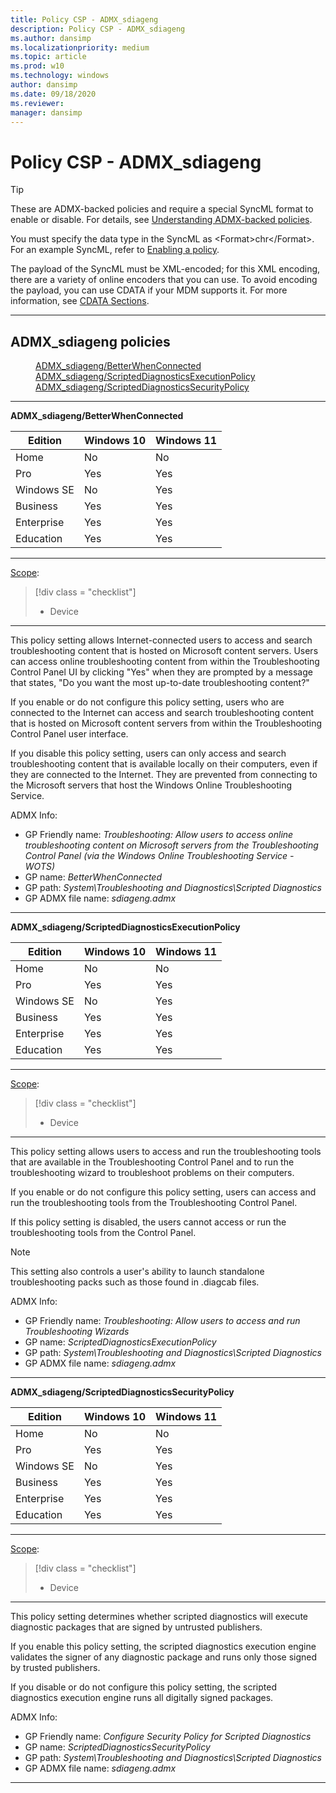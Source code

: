 ```yaml
---
title: Policy CSP - ADMX_sdiageng
description: Policy CSP - ADMX_sdiageng
ms.author: dansimp
ms.localizationpriority: medium
ms.topic: article
ms.prod: w10
ms.technology: windows
author: dansimp
ms.date: 09/18/2020
ms.reviewer: 
manager: dansimp
---
```


# Policy CSP - ADMX_sdiageng
> [!TIP]
> These are ADMX-backed policies and require a special SyncML format to enable or disable. For details, see [Understanding ADMX-backed policies](./understanding-admx-backed-policies.md).
> 
> You must specify the data type in the SyncML as &lt;Format&gt;chr&lt;/Format&gt;. For an example SyncML, refer to [Enabling a policy](./understanding-admx-backed-policies.md#enabling-a-policy).
> 
> The payload of the SyncML must be XML-encoded; for this XML encoding, there are a variety of online encoders that you can use. To avoid encoding the payload, you can use CDATA if your MDM supports it. For more information, see [CDATA Sections](http://www.w3.org/TR/REC-xml/#sec-cdata-sect).

<hr/>

<!--Policies-->
## ADMX_sdiageng policies  

<dl>
  <dd>
    <a href="#admx-sdiageng-betterwhenconnected">ADMX_sdiageng/BetterWhenConnected</a>
  </dd>
  <dd>
    <a href="#admx-sdiageng-scripteddiagnosticsexecutionpolicy">ADMX_sdiageng/ScriptedDiagnosticsExecutionPolicy</a>
  </dd>
  <dd>
    <a href="#admx-sdiageng-scripteddiagnosticssecuritypolicy">ADMX_sdiageng/ScriptedDiagnosticsSecurityPolicy</a>
  </dd>
</dl>


<hr/>

<!--Policy-->
<a href="" id="admx-sdiageng-betterwhenconnected"></a>**ADMX_sdiageng/BetterWhenConnected**  

<!--SupportedSKUs-->

|Edition|Windows 10|Windows 11|
|--- |--- |--- |
|Home|No|No|
|Pro|Yes|Yes|
|Windows SE|No|Yes|
|Business|Yes|Yes|
|Enterprise|Yes|Yes|
|Education|Yes|Yes|

<!--/SupportedSKUs-->
<hr/>

<!--Scope-->
[Scope](./policy-configuration-service-provider.md#policy-scope):

> [!div class = "checklist"]
> * Device

<hr/>

<!--/Scope-->
<!--Description-->
This policy setting allows Internet-connected users to access and search troubleshooting content that is hosted on Microsoft content servers. Users can access online troubleshooting content from within the Troubleshooting Control Panel UI by clicking "Yes" when they are prompted by a message that states, "Do you want the most up-to-date troubleshooting content?"

If you enable or do not configure this policy setting, users who are connected to the Internet can access and search troubleshooting content that is hosted on Microsoft content servers from within the Troubleshooting Control Panel user interface.

If you disable this policy setting, users can only access and search troubleshooting content that is available locally on their computers, even if they are connected to the Internet. They are prevented from connecting to the Microsoft servers that host the Windows Online Troubleshooting Service.

<!--/Description-->


<!--ADMXBacked-->
ADMX Info:  
-   GP Friendly name: *Troubleshooting: Allow users to access online troubleshooting content on Microsoft servers from the Troubleshooting Control Panel (via the Windows Online Troubleshooting Service - WOTS)*
-   GP name: *BetterWhenConnected*
-   GP path: *System\Troubleshooting and Diagnostics\Scripted Diagnostics*
-   GP ADMX file name: *sdiageng.admx*

<!--/ADMXBacked-->
<!--/Policy-->
<hr/>

<!--Policy-->
<a href="" id="admx-sdiageng-scripteddiagnosticsexecutionpolicy"></a>**ADMX_sdiageng/ScriptedDiagnosticsExecutionPolicy**  

<!--SupportedSKUs-->

|Edition|Windows 10|Windows 11|
|--- |--- |--- |
|Home|No|No|
|Pro|Yes|Yes|
|Windows SE|No|Yes|
|Business|Yes|Yes|
|Enterprise|Yes|Yes|
|Education|Yes|Yes|

<!--/SupportedSKUs-->
<hr/>

<!--Scope-->
[Scope](./policy-configuration-service-provider.md#policy-scope):

> [!div class = "checklist"]
> * Device

<hr/>

<!--/Scope-->
<!--Description-->
This policy setting allows users to access and run the troubleshooting tools that are available in the Troubleshooting Control Panel and to run the troubleshooting wizard to troubleshoot problems on their computers.

If you enable or do not configure this policy setting, users can access and run the troubleshooting tools from the Troubleshooting Control Panel.

If this policy setting is disabled, the users cannot access or run the troubleshooting tools from the Control Panel.

>[!Note]
>This setting also controls a user's ability to launch standalone troubleshooting packs such as those found in .diagcab files.

<!--/Description-->


<!--ADMXBacked-->
ADMX Info:  
-   GP Friendly name: *Troubleshooting: Allow users to access and run Troubleshooting Wizards*
-   GP name: *ScriptedDiagnosticsExecutionPolicy*
-   GP path: *System\Troubleshooting and Diagnostics\Scripted Diagnostics*
-   GP ADMX file name: *sdiageng.admx*

<!--/ADMXBacked-->
<!--/Policy-->
<hr/>

<!--Policy-->
<a href="" id="admx-sdiageng-scripteddiagnosticssecuritypolicy"></a>**ADMX_sdiageng/ScriptedDiagnosticsSecurityPolicy**  

<!--SupportedSKUs-->

|Edition|Windows 10|Windows 11|
|--- |--- |--- |
|Home|No|No|
|Pro|Yes|Yes|
|Windows SE|No|Yes|
|Business|Yes|Yes|
|Enterprise|Yes|Yes|
|Education|Yes|Yes|

<!--/SupportedSKUs-->
<hr/>

<!--Scope-->
[Scope](./policy-configuration-service-provider.md#policy-scope):

> [!div class = "checklist"]
> * Device

<hr/>

<!--/Scope-->
<!--Description-->
This policy setting determines whether scripted diagnostics will execute diagnostic packages that are signed by untrusted publishers.

If you enable this policy setting, the scripted diagnostics execution engine validates the signer of any diagnostic package and runs only those signed by trusted publishers.

If you disable or do not configure this policy setting, the scripted diagnostics execution engine runs all digitally signed packages.

<!--/Description-->


<!--ADMXBacked-->
ADMX Info:  
-   GP Friendly name: *Configure Security Policy for Scripted Diagnostics*
-   GP name: *ScriptedDiagnosticsSecurityPolicy*
-   GP path: *System\Troubleshooting and Diagnostics\Scripted Diagnostics*
-   GP ADMX file name: *sdiageng.admx*

<!--/ADMXBacked-->
<!--/Policy-->
<hr/>


<!--/Policies-->

